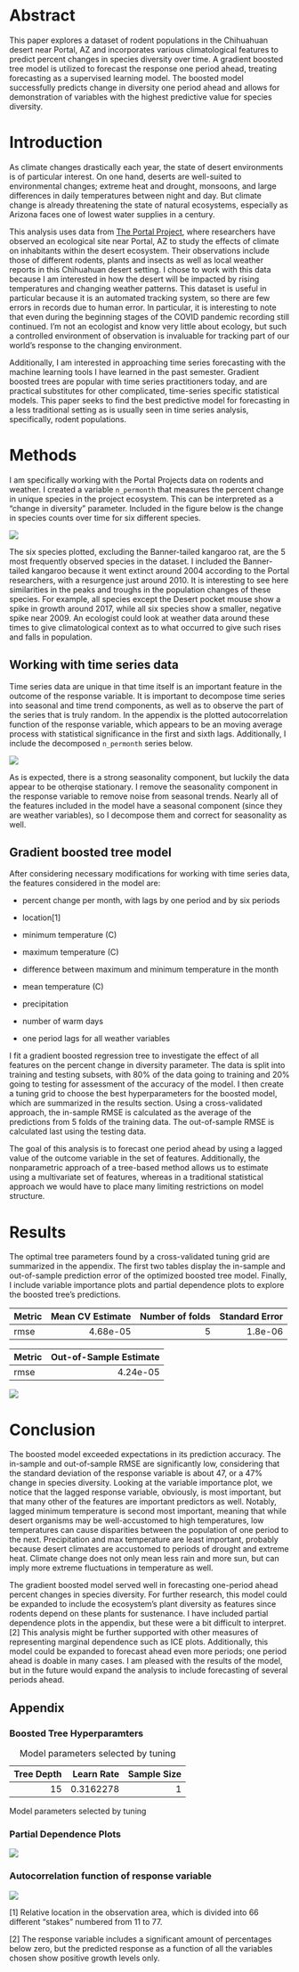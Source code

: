 # Abstract

This paper explores a dataset of rodent populations in the Chihuahuan
desert near Portal, AZ and incorporates various climatological features
to predict percent changes in species diversity over time. A gradient
boosted tree model is utilized to forecast the response one period
ahead, treating forecasting as a supervised learning model. The boosted
model successfully predicts change in diversity one period ahead and
allows for demonstration of variables with the highest predictive value
for species diversity.

# Introduction

As climate changes drastically each year, the state of desert
environments is of particular interest. On one hand, deserts are
well-suited to environmental changes; extreme heat and drought,
monsoons, and large differences in daily temperatures between night and
day. But climate change is already threatening the state of natural
ecosystems, especially as Arizona faces one of lowest water supplies in
a century.

This analysis uses data from [The Portal
Project](https://portal.weecology.org/), where researchers have observed
an ecological site near Portal, AZ to study the effects of climate on
inhabitants within the desert ecosystem. Their observations include
those of different rodents, plants and insects as well as local weather
reports in this Chihuahuan desert setting. I chose to work with this
data because I am interested in how the desert will be impacted by
rising temperatures and changing weather patterns. This dataset is
useful in particular because it is an automated tracking system, so
there are few errors in records due to human error. In particular, it is
interesting to note that even during the beginning stages of the COVID
pandemic recording still continued. I’m not an ecologist and know very
little about ecology, but such a controlled environment of observation
is invaluable for tracking part of our world’s response to the changing
environment.

Additionally, I am interested in approaching time series forecasting
with the machine learning tools I have learned in the past semester.
Gradient boosted trees are popular with time series practitioners today,
and are practical substitutes for other complicated, time-series
specific statistical models. This paper seeks to find the best
predictive model for forecasting in a less traditional setting as is
usually seen in time series analysis, specifically, rodent populations.

# Methods

I am specifically working with the Portal Projects data on rodents and
weather. I created a variable `n_permonth` that measures the percent
change in unique species in the project ecosystem. This can be
interpreted as a “change in diversity” parameter. Included in the figure
below is the change in species counts over time for six different
species.

![](portalproject_files/figure-markdown_strict/data_viz-1.png)

The six species plotted, excluding the Banner-tailed kangaroo rat, are
the 5 most frequently observed species in the dataset. I included the
Banner-tailed kangaroo because it went extinct around 2004 according to
the Portal researchers, with a resurgence just around 2010. It is
interesting to see here similarities in the peaks and troughs in the
population changes of these species. For example, all species except the
Desert pocket mouse show a spike in growth around 2017, while all six
species show a smaller, negative spike near 2009. An ecologist could
look at weather data around these times to give climatological context
as to what occurred to give such rises and falls in population.

## Working with time series data

Time series data are unique in that time itself is an important feature
in the outcome of the response variable. It is important to decompose
time series into seasonal and time trend components, as well as to
observe the part of the series that is truly random. In the appendix is
the plotted autocorrelation function of the response variable, which
appears to be an moving average process with statistical significance in
the first and sixth lags. Additionally, I include the decomposed
`n_permonth` series below.

![](portalproject_files/figure-markdown_strict/time_series_plots-1.png)

As is expected, there is a strong seasonality component, but luckily the
data appear to be otherqise stationary. I remove the seasonality
component in the response variable to remove noise from seasonal trends.
Nearly all of the features included in the model have a seasonal
component (since they are weather variables), so I decompose them and
correct for seasonality as well.

## Gradient boosted tree model

After considering necessary modifications for working with time series
data, the features considered in the model are:

-   percent change per month, with lags by one period and by six periods

-   location[1]

-   minimum temperature (C)

-   maximum temperature (C)

-   difference between maximum and minimum temperature in the month

-   mean temperature (C)

-   precipitation

-   number of warm days

-   one period lags for all weather variables

I fit a gradient boosted regression tree to investigate the effect of
all features on the percent change in diversity parameter. The data is
split into training and testing subsets, with 80% of the data going to
training and 20% going to testing for assessment of the accuracy of the
model. I then create a tuning grid to choose the best hyperparameters
for the boosted model, which are summarized in the results section.
Using a cross-validated approach, the in-sample RMSE is calculated as
the average of the predictions from 5 folds of the training data. The
out-of-sample RMSE is calculated last using the testing data.

The goal of this analysis is to forecast one period ahead by using a
lagged value of the outcome variable in the set of features.
Additionally, the nonparametric approach of a tree-based method allows
us to estimate using a multivariate set of features, whereas in a
traditional statistical approach we would have to place many limiting
restrictions on model structure.

# Results

The optimal tree parameters found by a cross-validated tuning grid are
summarized in the appendix. The first two tables display the in-sample
and out-of-sample prediction error of the optimized boosted tree model.
Finally, I include variable importance plots and partial dependence
plots to explore the boosted tree’s predictions.

<table>
<thead>
<tr class="header">
<th style="text-align: left;">Metric</th>
<th style="text-align: right;">Mean CV Estimate</th>
<th style="text-align: right;">Number of folds</th>
<th style="text-align: right;">Standard Error</th>
</tr>
</thead>
<tbody>
<tr class="odd">
<td style="text-align: left;">rmse</td>
<td style="text-align: right;">4.68e-05</td>
<td style="text-align: right;">5</td>
<td style="text-align: right;">1.8e-06</td>
</tr>
</tbody>
</table>

<table>
<thead>
<tr class="header">
<th style="text-align: left;">Metric</th>
<th style="text-align: right;">Out-of-Sample Estimate</th>
</tr>
</thead>
<tbody>
<tr class="odd">
<td style="text-align: left;">rmse</td>
<td style="text-align: right;">4.24e-05</td>
</tr>
</tbody>
</table>

![](portalproject_files/figure-markdown_strict/xgboost_tables-1.png)

# Conclusion

The boosted model exceeded expectations in its prediction accuracy. The
in-sample and out-of-sample RMSE are significantly low, considering that
the standard deviation of the response variable is about 47, or a 47%
change in species diversity. Looking at the variable importance plot, we
notice that the lagged response variable, obviously, is most important,
but that many other of the features are important predictors as well.
Notably, lagged minimum temperature is second most important, meaning
that while desert organisms may be well-accustomed to high temperatures,
low temperatures can cause disparities between the population of one
period to the next. Precipitation and max temperature are least
important, probably because desert climates are accustomed to periods of
drought and extreme heat. Climate change does not only mean less rain
and more sun, but can imply more extreme fluctuations in temperature as
well.

The gradient boosted model served well in forecasting one-period ahead
percent changes in species diversity. For further research, this model
could be expanded to include the ecosystem’s plant diversity as features
since rodents depend on these plants for sustenance. I have included
partial dependence plots in the appendix, but these were a bit difficult
to interpret.[2] This analysis might be further supported with other
measures of representing marginal dependence such as ICE plots.
Additionally, this model could be expanded to forecast ahead even more
periods; one period ahead is doable in many cases. I am pleased with the
results of the model, but in the future would expand the analysis to
include forecasting of several periods ahead.

## Appendix

### Boosted Tree Hyperparamters

<table>
<caption>Model parameters selected by tuning</caption>
<thead>
<tr class="header">
<th style="text-align: right;">Tree Depth</th>
<th style="text-align: right;">Learn Rate</th>
<th style="text-align: right;">Sample Size</th>
</tr>
</thead>
<tbody>
<tr class="odd">
<td style="text-align: right;">15</td>
<td style="text-align: right;">0.3162278</td>
<td style="text-align: right;">1</td>
</tr>
</tbody>
</table>

Model parameters selected by tuning

### Partial Dependence Plots

![](portalproject_files/figure-markdown_strict/pdp2_app-1.png)

### Autocorrelation function of response variable

![](portalproject_files/figure-markdown_strict/acf_appendix-1.png)

[1] Relative location in the observation area, which is divided into 66
different “stakes” numbered from 11 to 77.

[2] The response variable includes a significant amount of percentages
below zero, but the predicted response as a function of all the
variables chosen show positive growth levels only.
